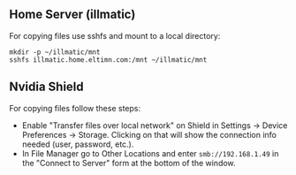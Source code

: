 ## Home Server (illmatic)

For copying files use sshfs and mount to a local directory:
```shell
mkdir -p ~/illmatic/mnt
sshfs illmatic.home.eltimn.com:/mnt ~/illmatic/mnt
```

## Nvidia Shield

For copying files follow these steps:

* Enable "Transfer files over local network" on Shield in Settings -> Device Preferences -> Storage. Clicking on that will show the connection info needed (user, password, etc.).
* In File Manager go to Other Locations and enter ```smb://192.168.1.49``` in the "Connect to Server" form at the bottom of the window.
